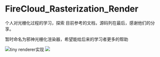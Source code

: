 # FireCloud_Rasterization_Render

个人对光栅化过程的学习，探索
目前参考的文档，源码列在最后，感谢他们的分享。

暂时命名为邪神光栅化渲染器，希望能给后来的学习者更多的帮助

![tiny renderer实现](https://github.com/ssloy/tinyrenderer)
![](https://github.com/zauonlok/renderer)